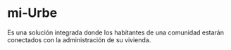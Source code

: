 # mi-Urbe

Es una solución integrada donde los habitantes de una comunidad estarán conectados con la administración de su vivienda.

